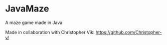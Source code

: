 # JavaMaze
A maze game made in Java

Made in collaboration with Christopher Vik: https://github.com/Christopher-v/
